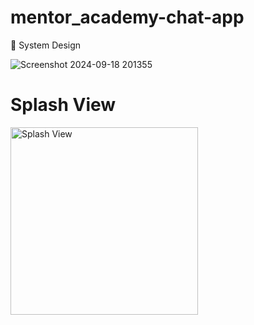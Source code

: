 # mentor_academy-chat-app

🎨 System Design

![Screenshot 2024-09-18 201355](https://github.com/user-attachments/assets/bf57c179-04f5-4463-8af7-337239b95a58)

# Splash View 
<img src="https://github.com/user-attachments/assets/8f16522f-e636-45e8-b117-fb75ff589cc2" alt="Splash View" width="300"/>
